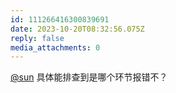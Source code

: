 ```yaml
---
id: 111266416300839691
date: 2023-10-20T08:32:56.075Z
reply: false
media_attachments: 0
---
```


[@sun](https://jiong.us/@sun) 具体能排查到是哪个环节报错不？

